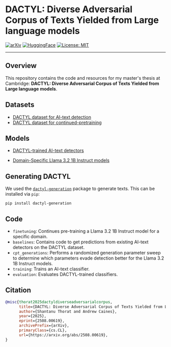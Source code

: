 # DACTYL: Diverse Adversarial Corpus of Texts Yielded from Large language models

[![arXiv](https://img.shields.io/badge/arXiv-2508.00619-b31b1b.svg)](https://arxiv.org/abs/2508.00619)
[![HuggingFace](https://img.shields.io/badge/%F0%9F%A4%97-HuggingFace-yellow)](https://huggingface.co/collections/ShantanuT01/dactyl-68c66597362bfa4f0f8247f8)
[![License: MIT](https://img.shields.io/badge/License-MIT-green.svg)](LICENSE)

---

## Overview

This repository contains the code and resources for my master's thesis at Cambridge: **DACTYL: Diverse Adversarial Corpus of Texts Yielded from Large language models**. 

## Datasets

- [DACTYL dataset for AI-text detection](https://huggingface.co/datasets/ShantanuT01/DACTYL)
- [DACTYL dataset for continued-pretraining](https://huggingface.co/datasets/ShantanuT01/DACTYL-Pretraining)

## Models

- [DACTYL-trained AI-text detectors](https://huggingface.co/collections/ShantanuT01/dactyl-classifiers-6835e223c98d69430022e0ba)

- [Domain-Specific Llama 3.2 1B Instruct models](https://huggingface.co/collections/ShantanuT01/dactyl-finetuned-slms-680d39faf9ffc6701da11fa0)

## Generating DACTYL

We used the [`dactyl-generation`](https://github.com/ShantanuT01/dactyl_generation/tree/main) package to generate texts. This can be installed via `pip`:

```shell
pip install dactyl-generation
```

## Code

- `finetuning`: Continues pre-training a Llama 3.2 1B Instruct model for a specific domain.
- `baselines`: Contains code to get predictions from existing AI-text detectors on the DACTYL dataset.
- `cpt_generations`: Performs a randomized generation parameter sweep to determine which parameters evade detection better for the Llama 3.2 1B Instruct models.
- `training`: Trains an AI-text classifier.
- `evaluation`: Evaluates DACTYL-trained classifiers.

## Citation

```bibtex
@misc{thorat2025dactyldiverseadversarialcorpus,
      title={DACTYL: Diverse Adversarial Corpus of Texts Yielded from Large Language Models}, 
      author={Shantanu Thorat and Andrew Caines},
      year={2025},
      eprint={2508.00619},
      archivePrefix={arXiv},
      primaryClass={cs.CL},
      url={https://arxiv.org/abs/2508.00619}, 
}

```